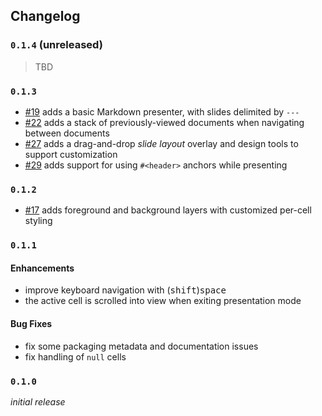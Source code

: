 ## Changelog

### `0.1.4` (unreleased)

> TBD

### `0.1.3`

- [#19] adds a basic Markdown presenter, with slides delimited by `---`
- [#22] adds a stack of previously-viewed documents when navigating between documents
- [#27] adds a drag-and-drop _slide layout_ overlay and design tools to support
  customization
- [#29] adds support for using `#<header>` anchors while presenting

[#19]: https://github.com/deathbeds/jupyterlab-deck/issues/19
[#22]: https://github.com/deathbeds/jupyterlab-deck/issues/22
[#27]: https://github.com/deathbeds/jupyterlab-deck/issues/27
[#29]: https://github.com/deathbeds/jupyterlab-deck/issues/29

### `0.1.2`

- [#17] adds foreground and background layers with customized per-cell styling

[#17]: https://github.com/deathbeds/jupyterlab-deck/issues/15

### `0.1.1`

#### Enhancements

- improve keyboard navigation with (<kbd>shift</kbd>)<kbd>space</kbd>
- the active cell is scrolled into view when exiting presentation mode

#### Bug Fixes

- fix some packaging metadata and documentation issues
- fix handling of `null` cells

### `0.1.0`

_initial release_

